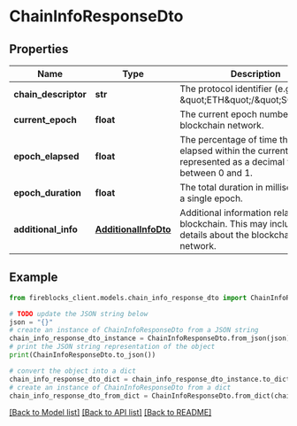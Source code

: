# ChainInfoResponseDto


## Properties

Name | Type | Description | Notes
------------ | ------------- | ------------- | -------------
**chain_descriptor** | **str** | The protocol identifier (e.g. \&quot;ETH\&quot;/\&quot;SOL\&quot;). | 
**current_epoch** | **float** | The current epoch number of the blockchain network. | 
**epoch_elapsed** | **float** | The percentage of time that has elapsed within the current epoch, represented as a decimal value between 0 and 1. | 
**epoch_duration** | **float** | The total duration in milliseconds of a single epoch. | 
**additional_info** | [**AdditionalInfoDto**](AdditionalInfoDto.md) | Additional information related to the blockchain. This may include extra details about the blockchain network. | 

## Example

```python
from fireblocks_client.models.chain_info_response_dto import ChainInfoResponseDto

# TODO update the JSON string below
json = "{}"
# create an instance of ChainInfoResponseDto from a JSON string
chain_info_response_dto_instance = ChainInfoResponseDto.from_json(json)
# print the JSON string representation of the object
print(ChainInfoResponseDto.to_json())

# convert the object into a dict
chain_info_response_dto_dict = chain_info_response_dto_instance.to_dict()
# create an instance of ChainInfoResponseDto from a dict
chain_info_response_dto_from_dict = ChainInfoResponseDto.from_dict(chain_info_response_dto_dict)
```
[[Back to Model list]](../README.md#documentation-for-models) [[Back to API list]](../README.md#documentation-for-api-endpoints) [[Back to README]](../README.md)


